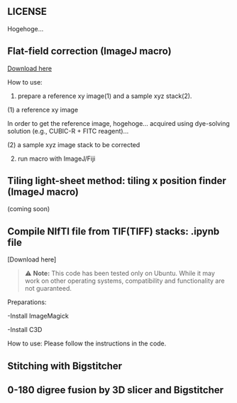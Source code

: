 ## LICENSE ##
Hogehoge...


## Flat-field correction (ImageJ macro)
[Download here](https://github.com/dbsb-juntendo/descSPIM/blob/main/FlatfieldCorrection_IJmacro_ver230406.ijm)

How to use:
1. prepare a reference xy image(1) and a sample xyz stack(2). 

(1) a reference xy image

In order to get the reference image, hogehoge... acquired using dye-solving solution (e.g., CUBIC-R + FITC reagent)...

(2) a sample xyz image stack to be corrected

2. run macro with ImageJ/Fiji

## Tiling light-sheet method: tiling x position finder (ImageJ macro)
(coming soon)

## Compile NIfTI file from TIF(TIFF) stacks: .ipynb file
[Download here] 
> :warning: **Note:** This code has been tested only on Ubuntu. While it may work on other operating systems, compatibility and functionality are not guaranteed.

Preparations:

-Install ImageMagick

-Install C3D

How to use:
Please follow the instructions in the code.



## Stitching with Bigstitcher




## 0-180 digree fusion by 3D slicer and Bigstitcher
